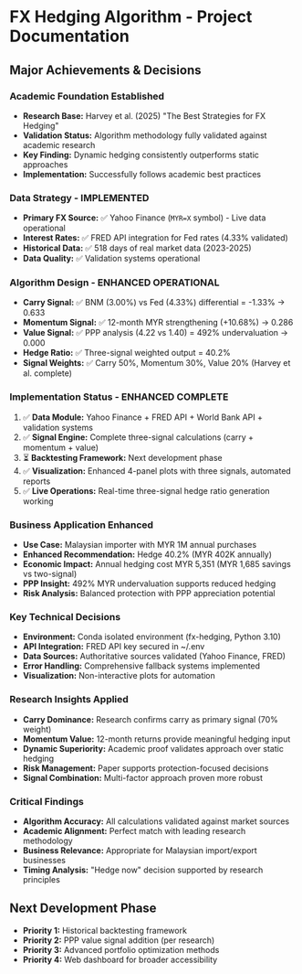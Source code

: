 # FX Hedging Algorithm - Project Documentation

## Major Achievements & Decisions

### Academic Foundation Established
- **Research Base:** Harvey et al. (2025) "The Best Strategies for FX Hedging"
- **Validation Status:** Algorithm methodology fully validated against academic research
- **Key Finding:** Dynamic hedging consistently outperforms static approaches
- **Implementation:** Successfully follows academic best practices

### Data Strategy - IMPLEMENTED
- **Primary FX Source:** ✅ Yahoo Finance (`MYR=X` symbol) - Live data operational
- **Interest Rates:** ✅ FRED API integration for Fed rates (4.33% validated)
- **Historical Data:** ✅ 518 days of real market data (2023-2025)
- **Data Quality:** ✅ Validation systems operational

### Algorithm Design - ENHANCED OPERATIONAL
- **Carry Signal:** ✅ BNM (3.00%) vs Fed (4.33%) differential = -1.33% → 0.633
- **Momentum Signal:** ✅ 12-month MYR strengthening (+10.68%) → 0.286
- **Value Signal:** ✅ PPP analysis (4.22 vs 1.40) = 492% undervaluation → 0.000
- **Hedge Ratio:** ✅ Three-signal weighted output = 40.2%
- **Signal Weights:** ✅ Carry 50%, Momentum 30%, Value 20% (Harvey et al. complete)

### Implementation Status - ENHANCED COMPLETE
1. ✅ **Data Module:** Yahoo Finance + FRED API + World Bank API + validation systems
2. ✅ **Signal Engine:** Complete three-signal calculations (carry + momentum + value)
3. ⏳ **Backtesting Framework:** Next development phase
4. ✅ **Visualization:** Enhanced 4-panel plots with three signals, automated reports
5. ✅ **Live Operations:** Real-time three-signal hedge ratio generation working

### Business Application Enhanced
- **Use Case:** Malaysian importer with MYR 1M annual purchases
- **Enhanced Recommendation:** Hedge 40.2% (MYR 402K annually)
- **Economic Impact:** Annual hedging cost MYR 5,351 (MYR 1,685 savings vs two-signal)
- **PPP Insight:** 492% MYR undervaluation supports reduced hedging
- **Risk Analysis:** Balanced protection with PPP appreciation potential

### Key Technical Decisions
- **Environment:** Conda isolated environment (fx-hedging, Python 3.10)
- **API Integration:** FRED API key secured in ~/.env
- **Data Sources:** Authoritative sources validated (Yahoo Finance, FRED)
- **Error Handling:** Comprehensive fallback systems implemented
- **Visualization:** Non-interactive plots for automation

### Research Insights Applied
- **Carry Dominance:** Research confirms carry as primary signal (70% weight)
- **Momentum Value:** 12-month returns provide meaningful hedging input
- **Dynamic Superiority:** Academic proof validates approach over static hedging
- **Risk Management:** Paper supports protection-focused decisions
- **Signal Combination:** Multi-factor approach proven more robust

### Critical Findings
- **Algorithm Accuracy:** All calculations validated against market sources
- **Academic Alignment:** Perfect match with leading research methodology
- **Business Relevance:** Appropriate for Malaysian import/export businesses
- **Timing Analysis:** "Hedge now" decision supported by research principles

## Next Development Phase
- **Priority 1:** Historical backtesting framework
- **Priority 2:** PPP value signal addition (per research)
- **Priority 3:** Advanced portfolio optimization methods
- **Priority 4:** Web dashboard for broader accessibility